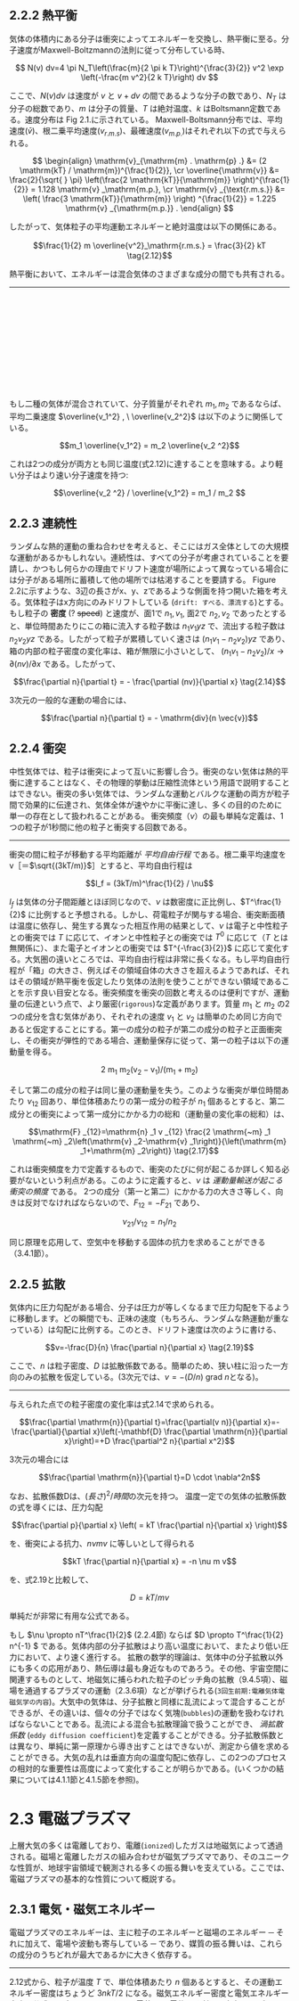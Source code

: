 <br>
<br>
<br>
<br>
<br>
<br>
<br>
<br>
<br>
<br>
<br>
<br>
<br>
<br>
<br>
<br>
<br>
<br>
<br>
<br>

## 2.2.2 熱平衡

気体の体積内にある分子は衝突によってエネルギーを交換し、熱平衡に至る。分子速度がMaxwell-Boltzmannの法則に従って分布している時、

$$
N(v) dv=4 \pi N_T\left(\frac{m}{2 \pi k T}\right)^{\frac{3}{2}} v^2 \exp \left(-\frac{m v^2}{2 k T}\right) dv
$$

ここで、$N(v)dv$ は速度が $v$ と $v+dv$ の間であるような分子の数であり、$N_T$ は分子の総数であり、$m$ は分子の質量、$T$ は絶対温度、$k$ はBoltsmann定数である。速度分布は Fig 2.1.に示されている。
Maxwell-Boltsmann分布では、平均速度($\bar{v}$)、根二乗平均速度($v_{r.m.s}$)、最確速度($v_{m.p.}$)はそれぞれ以下の式で与えられる。

$$
\begin{align}
\mathrm{v}_{\mathrm{m} . \mathrm{p} .} &= (2 \mathrm{kT} / \mathrm{m})^{\frac{1}{2}}, \cr
\overline{\mathrm{v}} &= \frac{2}{\sqrt{ } \pi} \left(\frac{2 \mathrm{kT}}{\mathrm{m}} \right)^{\frac{1}{2}} = 1.128 \mathrm{v} _\mathrm{m.p.}, \cr
\mathrm{v} _{\text{r.m.s.}} &= \left( \frac{3 \mathrm{kT}}{\mathrm{m}} \right) ^{\frac{1}{2}} = 1.225 \mathrm{v} _{\mathrm{m.p.}} .
\end{align}
$$

したがって、気体粒子の平均運動エネルギーと絶対温度は以下の関係にある。

$$\frac{1}{2} m \overline{v^2}_\mathrm{r.m.s.} = \frac{3}{2} kT　\tag{2.12}$$

熱平衡において、エネルギーは混合気体のさまざまな成分の間でも共有される。

---

<br>
<br>
<br>
<br>
<br>
<br>
<br>
<br>
<br>
<br>

もし二種の気体が混合されていて、分子質量がそれぞれ $m_1 , m_2$ であるならば、平均二乗速度 $\overline{v_1^2} , \ \overline{v_2^2}$ は以下のように関係している。

$$m_1 \overline{v_1^2} = m_2 \overline{v_2 ^2}$$

これは2つの成分が両方とも同じ温度(式2.12)に達することを意味する。より軽い分子はより速い分子速度を持つ:

$$\overline{v_2 ^2} / \overline{v_1^2} = m_1 / m_2 $$

## 2.2.3 連続性

ランダムな熱的運動の重ね合わせを考えると、そこにはガス全体としての大規模な運動があるかもしれない。連続性は、すべての分子が考慮されていることを要請し、かつもし何らかの理由でドリフト速度が場所によって異なっている場合には分子がある場所に蓄積して他の場所では枯渇することを要請する。
Figure 2.2に示すような、3辺の長さがx、y、zであるような側面を持つ開いた箱を考える。気体粒子はx方向にのみドリフトしている (`drift: すべる、漂流する`)とする。もし粒子の __密度__ (? ~~speed~~) と速度が、面1で $n_1, v_1$, 面2で $n_2, v_2$ であったとすると、単位時間あたりにこの箱に流入する粒子数は $n_1 v_1 yz$ で、流出する粒子数は $n_2 v_2 yz$ である。したがって粒子が累積していく速さは $(n_1 v_1 - n_2 v_2)yz$ であり、箱の内部の粒子密度の変化率は、箱が無限に小さいとして、 $(n_1 v_1 - n_2 v_2) / x \rightarrow {\partial (nv)} / {\partial x}$ である。したがって、

$$\frac{\partial n}{\partial t} = - \frac{\partial (nv)}{\partial x} \tag{2.14}$$

3次元の一般的な運動の場合には、

$$\frac{\partial n}{\partial t} = - \mathrm{div}(n \vec{v})$$

## 2.2.4 衝突

中性気体では、粒子は衝突によって互いに影響し合う。衝突のない気体は熱的平衡に達することはなく、その物理的挙動は圧縮性流体という用語で説明することはできない。衝突の多い気体では、ランダムな運動とバルクな運動の両方が粒子間で効果的に伝達され、気体全体が速やかに平衡に達し、多くの目的のために単一の存在として扱われることがある。
衝突頻度（$\nu$）の最も単純な定義は、1つの粒子が1秒間に他の粒子と衝突する回数である。

---

衝突の間に粒子が移動する平均距離が _平均自由行程_ である。根二乗平均速度を v［＝$\sqrt{(3kT/m)}$］とすると、平均自由行程は

$$l_f = (3kT/m)^\frac{1}{2} / \nu$$

$l_f$ は気体の分子間距離とほぼ同じなので、$\nu$ は数密度に正比例し、$T^\frac{1}{2}$ に比例すると予想される。しかし、荷電粒子が関与する場合、衝突断面積は温度に依存し、発生する異なった相互作用の結果として、$\nu$ は電子と中性粒子との衝突では $T$ に応じて、イオンと中性粒子との衝突では $T^0$ に応じて（$T$ とは無関係に）、また電子とイオンとの衝突では $T^{-\frac{3}{2}}$ に応じて変化する。大気圏の遠いところでは、平均自由行程は非常に長くなる。もし平均自由行程が「箱」の大きさ、例えばその領域自体の大きさを超えるようであれば、それはその領域が熱平衡を仮定したり気体の法則を使うことができない領域であることを示す良い目安となる。衝突頻度を衝突の回数と考えるのは便利ですが、運動量の伝達という点で、より厳密(`rigorous`)な定義があります。質量 $m_1$ と $m_2$ の2つの成分を含む気体があり、それぞれの速度 $v_1$ と $v_2$ は簡単のため同じ方向であると仮定することにする。第一の成分の粒子が第二の成分の粒子と正面衝突し、その衝突が弾性的である場合、運動量保存に従って、第一の粒子は以下の運動量を得る。

$$ 2 \mathrm{~m} _1 \mathrm{~m} _2\left(\mathrm{v} _2-\mathrm{v} _1\right) /\left(\mathrm{m} _1+\mathrm{m} _2\right)$$

そして第二の成分の粒子は同じ量の運動量を失う。このような衝突が単位時間あたり $\nu_{12}$ 回あり、単位体積あたりの第一成分の粒子が $n_1$ 個あるとすると、第二成分との衝突によって第一成分にかかる力の総和（運動量の変化率の総和）は、

$$\mathrm{F} _{12}=\mathrm{n} _1 v _{12} \frac{2 \mathrm{~m} _1 \mathrm{~m} _2\left(\mathrm{v} _2-\mathrm{v} _1\right)}{\left(\mathrm{m} _1+\mathrm{m} _2\right)} \tag{2.17}$$

これは衝突頻度を力で定義するもので、衝突のたびに何が起こるか詳しく知る必要がないという利点がある。このように定義すると、$\nu$ は _運動量輸送が起こる衝突の頻度_ である。
2つの成分（第一と第二）にかかる力の大きさ等しく、向きは反対でなければならないので、$F_{12} = -F_{21}$ であり、

$$ \nu_{21}/\nu_{12} = n_1/n_2$$

同じ原理を応用して、空気中を移動する固体の抗力を求めることができる（3.4.1節）。

## 2.2.5 拡散

気体内に圧力勾配がある場合、分子は圧力が等しくなるまで圧力勾配を下るように移動します。どの瞬間でも、正味の速度（もちろん、ランダムな熱運動が重なっている）は勾配に比例する。このとき、ドリフト速度は次のように書ける、

$$v=-\frac{D}{n} \frac{\partial n}{\partial x}  \tag{2.19}$$

ここで、$n$ は粒子密度、$D$ は拡散係数である。簡単のため、狭い柱に沿った一方向のみの拡散を仮定している。(3次元では、$v = - (D/n) \ \mathrm{grad} \ n$となる)。

---

与えられた点での粒子密度の変化率は式2.14で求められる。

$$\frac{\partial \mathrm{n}}{\partial t}=\frac{\partial(v n)}{\partial x}=-\frac{\partial}{\partial x}\left(-\mathbf{D} \frac{\partial \mathrm{n}}{\partial x}\right)=+D \frac{\partial^2 n}{\partial x^2}$$

3次元の場合には

$$\frac{\partial \mathrm{n}}{\partial t}=D \cdot \nabla^2n$$

なお、拡散係数Dは、$(長さ)^2/時間$の次元を持つ。
温度一定での気体の拡散係数の式を導くには、圧力勾配

$$\frac{\partial p}{\partial x} \left( = kT \frac{\partial n}{\partial x} \right)$$

を、衝突による抗力、$n \nu m v$ に等しいとして得られる

$$kT \frac{\partial n}{\partial x} = -n \nu m v$$

を、式2.19と比較して、

$$D= kT/m \nu$$

単純だが非常に有用な公式である。

もし $\nu \propto nT^\frac{1}{2}$ (2.2.4節) ならば $D \propto T^\frac{1}{2} n^{-1} $ である。気体内部の分子拡散はより高い温度において、またより低い圧力において、より速く進行する。
拡散の数学的理論は、気体中の分子拡散以外にも多くの応用があり、熱伝導は最も身近なものであろう。その他、宇宙空間に関連するものとして、地磁気に捕らわれた粒子のピッチ角の拡散（9.4.5項）、磁場を通過するプラズマの運動（2.3.6項）などが挙げられる(`3回生前期:電離気体電磁気学の内容`)。大気中の気体は、分子拡散と同様に乱流によって混合することができるが、その違いは、個々の分子ではなく気塊(`bubbles`)の運動を扱わなければならないことである。乱流による混合も拡散理論で扱うことができ、 _渦拡散係数_ (`eddy diffusion coefficient`)を定義することができる。分子拡散係数とは異なり、単純に第一原理から導き出すことはできないが、測定から値を求めることができる。大気の乱れは垂直方向の温度勾配に依存し、この2つのプロセスの相対的な重要性は高度によって変化することが明らかである。(いくつかの結果については4.1.1節と4.1.5節を参照)。

# 2.3 電磁プラズマ

上層大気の多くは電離しており、電離(`ionized`)したガスは地磁気によって透過される。磁場と電離したガスの組み合わせが磁気プラズマであり、そのユニークな性質が、地球宇宙領域で観測される多くの振る舞いを支えている。ここでは、電磁プラズマの基本的な性質について概説する。

## 2.3.1 電気・磁気エネルギー

電磁プラズマのエネルギーは、主に粒子のエネルギーと磁場のエネルギー ─ それに加えて、電場や波動も寄与している ─ であり、媒質の振る舞いは、これらの成分のうちどれが最大であるかに大きく依存する。

---

2.12式から、粒子が温度 $T$ で、単位体積あたり $n$ 個あるとすると、その運動エネルギー密度はちょうど $3nkT/2$ になる。磁気エネルギー密度と電気エネルギー密度の公式は、容易に証明できる。
電荷 $Q$ と電位 $V$ を持つ平行板コンデンサ $C$ を考える。コンデンサの充電にかかる仕事は、

$$\mathbf{W}=\int \mathrm{Vdq}=\int_0^Q(\mathrm{q} / \mathrm{C}) \mathrm{dq}=\mathrm{Q}^2 / 2 \mathrm{C}$$

この仕事は、板と板の間の空間のエネルギーに起因すると考えられる。面積を $A$、間隔を $d$ とすると、電気エネルギー密度は、

$$\mathrm{w}=\frac{\mathrm{W}}{\mathrm{Ad}}=\frac{\mathrm{Q}^2}{2 \mathrm{CAd}}=\frac{\varepsilon \mathrm{V}^2}{2 \mathrm{d}^2}=\frac{\varepsilon \mathrm{E}^2}{2}$$

ここで、$C=\varepsilon A /d$ と $V = Ed$ を用いた。真空中(または空気中)では、$\varepsilon = \varepsilon _0$　で、$w = \varepsilon _0 E^2 /2$ である。(c.g.s (e.s.u)単位系では、$w = \varepsilon E^2 / 8\pi $である。ここで、空気中では$\varepsilon = 1$ である。)
磁気エネルギー密度の式も同様に導かれるが、今度はソレノイドに置き換えて考える。長さl、面積 $A$ のソレノイドに電流 $i$ を流すと、全磁気エネルギーは $Li^2/2$、ここでインダクタンスは $L=\mu N^2 A/l$である。したがってソレノイド内のエネルギー密度は、

$$\mathrm{w}=\frac{\mathrm{W}}{\mathrm{Al}}=\frac{\mathrm{Li}^2}{2 \mathrm{Al}}=\frac{\mu \mathrm{N}^2 \mathrm{i}^2}{2 \mathrm{l}^2}=\frac{\mu \mathrm{H}^2}{2}=\frac{\mathrm{B}^2}{2 \mu}$$

となるので、ソレノイド内部の磁場の強さは $H = Ni/l$ であり、磁束密度(`magnetic flux density`)は $B = \mu H$である。非磁性体内では $\mu = \mu_0$である。(c.g.s (e.s.u)単位系では、$w = \mu H^2 / 8\pi $である。ここで、非磁性体内では$\mu = 1$ である。)


### 2.3.2 ジャイロ周波数

磁場中では荷電粒子は円運動をする傾向があり、ジャイロ周波数はこの円運動の速度に過ぎない。磁束密度を $\vec{B}$、粒子の電荷を $e$、その速度を $\vec{v}$ とすると、粒子にかかるローレンツ力は、

$$\vec{F} = e \cdot \vec{v} \times \vec{B}$$

は、$\vec{v}$ と $\vec{B}$ の両方に法線方向に作用します（Figure 2.3）。粒子は曲がった経路を移動するよう拘束され、$\vec{B}$ に沿った速度成分がない場合、経路は円になる。ローレンツ力は求心加速度 $v^2/r_B$ を与える。ここで $r_B$ は円運動の半径である。$m$ を粒子の質量とすると、ジャイロ半径は、

$$r_B = mv/Be$$

回転周期は $P = 2 \pi r_B/v = 2 \pi m／Be$、角周波数は、

$$\omega _B = 2\pi/P = Be/m \ \ \mathrm{rad/s} \tag{2.27}$$

そして

$$f_B = Be / 2 \pi m \ \ \mathrm{Hz}$$

ただし、$r_B$ と $\omega_B$ は磁場と粒子の質量に依存し、ジャイロ周波数は速度に依存しない。運動エネルギー $E$ については、

$$v=(2E/m)^{1/2} \quad \text{and} \quad r_B = (2mE)^{1/2} / Be$$

---

<br>
<br>
<br>
<br>
<br>
<br>
<br>
<br>
<br>
<br>
<br>
<br>
<br>
<br>
<br>
<br>
<br>
<br>
<br>
<br>
<br>
<br>
<br>
<br>
<br>

イオンと電子に添え字のiとeを使い、エネルギーは同じであることから、次のようになる。

$$\omega_i / \omega_e = m_e / m_i$$

と

$$r_i / r_e = (m_i / m_e)^{1/2}$$

典型的な大きさを示す例として、磁場を $0.5G(= 0.5 \times 10^{-4} Wb/m^2), \ e = 1.6 \times 10^{-19} C, \ m_e = 9.1 \times 10^{-31} kg$ とする。すると、$\omega_e = 8.8 \times 10^6 \ rad/s = 1.4 MHz$となる。酸素イオン(O+)の場合、$\omega_i$ は 29 380分の1になり、ジャイロ周波数はたった48Hzである。$E = 10 \ \mathrm{keV}= 1.6 \times 10^{-15}J$ とすると、$r_e = 6.7 \ \mathrm{m}, r_i(\mathrm{O^+}) = 1.2 \ \mathrm{km}$である。

## 2.3.3 ベータトロン加速

磁束密度を徐々に上げていくと、それに比例してジャイロ周波数も上昇する（式2.27）。しかし、角運動量 $mvr_B＝mv^2/\omega_B$ は保存されるため、運動エネルギーは増加する:

$$E = mv^2 / 2 \propto \omega_B \propto B$$

---

<br>
<br>
<br>
<br>
<br>
<br>
<br>
<br>
<br>
<br>
<br>
<br>
<br>
<br>
<br>
<br>
<br>
<br>
<br>
<br>
<br>
<br>
<br>
<br>

この機構は、磁場変動に比例して粒子にエネルギーを与え、磁気圏内の粒子の加速機構となる。

## 2.3.4 プラズマ周波数

_プラズマ周波数_ は、電離した媒質の基本的なパラメータの一つであり、電波伝搬の理論で頻繁に遭遇するものである。その意義は、次のようなモデルで理解することができる。
面積 $A$ において正負の電荷が距離 $y$ だけ離れていると考える（Figure 2.4）。媒質の単位体積あたり $N$ 個の電子があり、イオンの密度も同様であれば、こうしてできた平行板コンデンサは全電荷 $Q=NAye$ を持ち、その静電容量は $\varepsilon_0 A/y$（SI単位）である。プレート間の電位差は $Ney^2/\varepsilon_0$ であり、ギャップ内の電界は $Ney/\varepsilon_0$ であり、したがって1個の電子にかかる力は $Ne^2y/\varepsilon_0$ となる。したがって、復元加速度は $Ne^2y/\varepsilon_0 m$ となる。復元加速度は分離度に比例する(`a = -(k/m)y の形になっている`)ので、荷電粒子が自由に動くと角周波数を持つ単純調和運動をすることがわかる:

$$\omega_N = \left( \frac{Ne^2}{\varepsilon_0 m} \right)^{1/2} \quad \text{S.I.系} \tag{2.32}$$

または、

$$\omega_N = \left( \frac{4 \pi Ne^2}{m} \right)^{1/2} \quad \text{c.g.s.系} $$

---

したがって、$\omega_N$ はプラズマ内の静電擾乱(`perturbations:摂動、擾乱、外乱`)に対する固有振動数である。計算の上では、ヘルツ単位の周波数として表現されることが多い: $f_N = \omega_N / 2\pi$
粒子の質量は式2.32の分母に現れるので、イオン種ごとに異なるプラズマ周波数が存在し、重い粒子ほど周波数が低くなる。$\omega_N$ と $f_N$ は通常、電子のプラズマ周波数に使われ、代わりにイオンには $\Omega_N$ と $F_N$ のような記号が選ばれる。プラズマ周波数は、プラズマ密度の平方根に比例する。電子プラズマ周波数の便利な近似式は次の通りである。

$$f_N = (80.5 N)^\frac{1}{2}$$

ここで、$N$ の単位は $\mathrm{m}^{-3}$ であり、$f_N$ の単位は Hz である。

## 2.3.5 デバイ長

プラズマ周波数がプラズマの特性周波数を表すならば、 _デバイ長_ は特性距離にあたる。粒子の熱速度（電子の速度はイオンの速度よりはるかに大きい）により、電子とイオンはプラズマ内で静電引力によって制限される範囲内で分離する。電子が周波数 $\omega_N$ で振幅 $l$ で振動する場合、その最大速度は $v = \omega_N l$である。さて、この速度を根二乗平均熱速度とすると、$v = (kT/m)^\frac{1}{2}$ であり、したがって、$l = (1/\omega_N)(kT/m)^\frac{1}{2}$ となる。この振動の振幅はデバイ長に等しく、通常 $\lambda_D$ と書かれる。式2.32から $\omega_N$ を代入すると、

$$\lambda_{\mathrm{D}}=\left(\frac{\varepsilon_0 \mathrm{kT}}{\mathrm{Ne}^2}\right)^{\frac{1}{2}}$$

c.g.s.単位系では、

$$\lambda_{\mathrm{D}}=\left(\frac{\mathrm{kT}}{4 \pi \mathrm{Ne}^2}\right)^{\frac{1}{2}} .$$

計算の上では、

$$\lambda_D = 69(T/N)^\frac{1}{2} \mathrm{m}$$

ここで、$T$ の単位は K、$N$ の単位は $\mathrm{m}^{-3}$ である。

c.g.s.単位系では、

$$\lambda_D = 6.9(T/N)^\frac{1}{2} \mathrm{cm}$$

デバイ長は、個々の粒子の「影響圏」として最もよく可視化される。$\lambda_D$ を超えると、1つの粒子の効果は反対符号の粒子の集団効果によって打ち消されるため、デバイ長は _デバイ遮蔽距離_ とも呼ばれる。他の電荷がない場合、電荷 $e$ から距離 $r$ の電位は $e/4 \pi \varepsilon _0 r$ である。プラズマ中では、次のように弱められる。

$$\frac{\mathrm{e}}{4 \pi \varepsilon_0 \mathrm{r}} \cdot \exp \left(-\frac{\sqrt{2} \ \mathrm{r}}{\lambda_{\mathrm{D}}}\right)$$

距離 $\lambda_D$ 以内では粒子を個別に考慮しなければならないが、距離が離れると個々の粒子は見えなくなり、プラズマは流体として扱われることがある(``)。媒質の動力学において、デバイ遮蔽距離は、小さなスケールでの粒子衝突と大きなスケールでの集団効果との間の自然な分割を示す。プラズマの概念では、半径 $\lambda_D$ の球の中に少なくとも1つの粒子が存在することが必要である。これが _デバイ球_ である。

---

<br>
<br>
<br>
<br>
<br>
<br>
<br>
<br>
<br>
<br>
<br>
<br>
<br>
<br>
<br>
<br>
<br>
<br>
<br>
<br>

## 2.3.6 凍結する磁場

図2.5の単純なダイナモでは、幅 $l$ の薄い導電性環状体が、磁束密度 $B$ の横磁場中で単位長の摩擦のない接点間で回転している。ファラデーの電磁誘導の法則により、接点間に生じる電位差は磁束の変化率であり、$V = Bvl$ である。ここで、回路が外部抵抗 $R$ によって完成され、接点間の環状部の抵抗が $r$ であるとすると、電流、

$$i = V/(R+r) = Bvl/(R+r)$$

が回路を流れる。消費される電力は、

$$P = Vi = B^2 v^2 l^2 / (R + r) \tag{2.38}$$

電流は磁界を横切って流れているので、ディスクの回転に逆らう力 $F = Bil$（ローレンツ力）が作用する。したがって、力学的な仕事は、$Fv = Bilv = B^2 v^2 l^2 / (R + r)$ の割合で行われ、これは当然のことながら電気的な散逸率(`消費電力P`)と等しくなる。
ここで、外部回路の抵抗がゼロ（$R = 0$）、ディスク材料の導電率が $\sigma$ であるとすると、式（2.38）から、

$$v^2 = rP/B^2 l^2 = P/B\sigma l$$

$\sigma \rightarrow 0$ ならば、$r \rightarrow 0$ である。この場合、$v$ が有限のままであると仮定すると $i \rightarrow \infty$ となり(`∵ v² ~ rP ~ rVi`)、その結果として減速力(`ローレンツ力`) $\rightarrow \infty$ となり(`∵ F = Bil`)、これは明らかに不可能である。電力損失(P)が有限のままで導電率を非常に大きくした結果、速度 $(v)$ が非常に小さくなるに違いない。導電率(`σ`)が無限の極限では、速度はゼロであるという結論しか得られない。
このシンプルなモデルは、地球空間の大部分に適用される磁気プラズマの重要な特性を示している: すなわち、プラズマの電気伝導率が非常に大きい場合、プラズマと磁場の相対運動が事実上不可能になる。

---

<br>
<br>
<br>
<br>
<br>
<br>
<br>
<br>

この時、磁場は _凍り付いた_ (`frozen in`) と呼ばれる。同様に、磁場はすでに高導電性プラズマが占める領域に入ることができず、そのとき磁場は _凍り出される_ (? `frozen out: "freeze someone out" で「(人を)のけものにする」という意味`)。凍結磁場の概念は、1942年にH.Alfvenによって発表されました。

<br>

磁場の凍結はMaxwellの方程式から厳密に証明され、電磁気学のテキストで扱われている。ここでは、その簡略版を示す。電流密度 $J$, 電界 $E$, 磁気誘導 $B$ に対して、変位電流を無視したMaxwellの2つの方程式は、次のようになる（SI形式）。

$$
\begin{aligned}
\nabla \times \mathbf{E}=-\frac{\partial \mathbf{B}}{\partial \mathrm{t}} \cr
\nabla \times \mathbf{B}=\mu_0 \mathbf{J} \\
\mathbf{J}=\sigma(\mathbf{E}+\mathbf{v} \times \mathbf{B})
\end{aligned}$$

オームの法則により、

$$\mathbf{J}=\sigma(\mathbf{E}+\mathbf{v} \times \mathbf{B})$$

$v = 0$ として、$J$ と $E$ を消去すると、以下を得る。

$$\frac{\partial \mathbf{B}}{\partial \mathrm{t}}=\frac{\nabla^2 \mathbf{B}}{\mu_0 \sigma}=\varepsilon_0 c^2 \frac{\nabla^2 \mathbf{B}}{\sigma},$$

$c$ は光速である。これは拡散係数が $1/\mu_0 \sigma$ （次元は (長さ)²/(時間) ）であるような拡散方程式である(2.2.5節)。導体が長さ $L$ で特徴付けられる空間を占める場合、磁場がそこに出入りするのにかかる時間はおよそ $\tau = (\mu_0 \sigma)L^2$ である。$\tau$ より小さい時間では、磁場とプラズマは一緒に動くと考えることができる。$\tau$ より大きい時間では、それらは独立して動くと考えることができる。$\tau$ の代表的な値は、1cmの銅球で1秒、地球のコアで$10^4$年、太陽で$10^{10}$年である。

## 2.3.7 $E \times B$ ドリフト

磁場（磁束密度 $\vec{B}$）に対して直角に電場（$\vec{E}$）を印加すると、プラズマ粒子は次の式で与えられる速度 $\vec{v}$でドリフトする。

$$ \vec{v} = \frac{\vec{E} \times \vec{B}}{|\vec{B}|^2}$$

ベクトル $v$ は $E$ と $B$ の両方に垂直であり、その大きさは $E/B$ である。この重要な結果は、簡単なモーターに例えて理解することができる。Figure 2.6では、磁石の磁極間の磁束を横切って電線が電流 $\vec{I}$ を流している。この電流は電場 $\vec{E}$ と関係していると仮定する。

---

結果として生じるワイヤにかかる下向きの力は単位長さあたり $F＝IB$ となり、速度 $v$ で動くと仮定する。したがって、単位長さあたりの動力（単位時間あたりの仕事）は $Fv$ であり、これは電力 $EI$ と等しくなければならない。したがって、

$$Fv = EI , \text{ and} \quad v = EI/F = EI/IB = E/B$$

より正式な議論として、電場と磁場の中を速度 $v$ で移動する電荷 $e$ を持つ粒子にかかる力の総和を次のように考える。

$$\vec{F} = e (\vec{E} + \vec{v} \times \vec{B})$$

ここで、$F$ をゼロにするような $v$ について考えてみる。というのも、もし粒子が力を受けなければ、同じ等速で動き続けるからである。$\vec{v} = \vec{E} \times \vec{B} / |\vec{B}|^2$ のとき $F=0$ となることは、（簡単なベクトル図を使って）容易に検証できる。なぜならば、$v \times \vec{B} = (\vec{E} \times \vec{B}) \times \vec{B}/|\vec{B}|^2$ (`= {(E・B)B - (B・B)E}/|B|² = {0 - |B|²E}/|B|² = -E`) だからである。
 $E \times B$ ドリフトは磁気圏や電離層の物理の基礎の一つであり、プラズマ中の電流とドリフトの特殊なケースとして6.5節で再び出会うことになる。

## 2.3.8 フェルミ加速

ベータトロン過程（2.3.3節）では、磁場に対して直角に動く荷電粒子を加速することができる。磁場に沿って移動する荷電粒子では、主な加速過程は _フェルミ加速_ である。近づいていく2つの「鏡」の間を行き来する粒子を考える。粒子の速度を $v$ とし、経路の長さを $l$ とすると、$l/v$ ごとに1回の反射がある。経路が $dl/dt$ で短縮されると、粒子の速度は反射のたびに $dl/dt$ だけ増加し、したがって速度は、

$$dv/dt = (dl/dt)(v/l)$$

したがって、

$$dv/v = dl/l$$

そして、粒子の質量を $m$ とすると、そのエネルギーの増加率は、

$$\frac{\mathrm{dE}}{\mathrm{dt}}=\frac{\mathrm{d}}{\mathrm{dt}}\left(\frac{\mathrm{m} \mathrm{v}^2}{2}\right)=\mathrm{mv} \cdot \frac{\mathrm{dv}}{\mathrm{dt}}=\frac{\mathrm{mv}^2}{\mathrm{l}}\frac{\mathrm{dl}}{\mathrm{dt}}$$

また、$l$ の増加に対しては、

$$\frac{\mathrm{dE}}{\mathrm{dl}}=\frac{\mathrm{d}}{\mathrm{dl}}\left(\frac{\mathrm{m} \mathrm{v}^2}{2}\right)=\mathrm{mv} \cdot \frac{\mathrm{dv}}{\mathrm{dl}}=\frac{\mathrm{mv}^2}{\mathrm{l}}=\frac{2 \mathrm{E}}{\mathrm{l}}$$

したがって、経路短縮の相対増分（$\delta l/l$）によるエネルギーの相対増分（$\delta E/E$）は、単に

$$\frac{\delta E}{E} = \frac{2 \delta l}{l}$$

つまり、経路が5%短くなれば、エネルギーは10%増加する。このメカニズムは、磁力線が収縮すれば、地磁気的に捕捉された粒子（5.7.2節）にエネルギーを与えることができる。